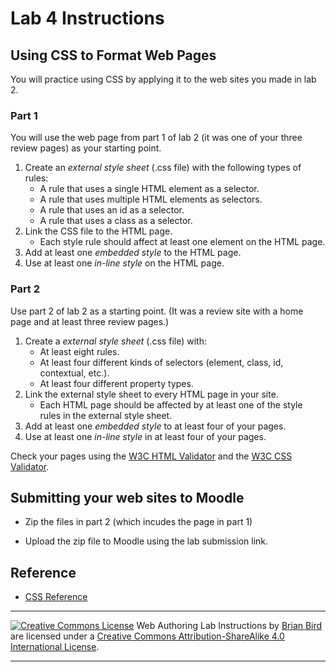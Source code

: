 # Lab 4 Instructions

## Using CSS to Format Web Pages

You will practice using CSS by applying it to the web sites you made in lab 2.

### Part 1

You will use the web page from part 1 of lab 2 (it was one of your three review pages) as your starting point. 

1. Create an *external style sheet* (.css file) with the following types of rules:
   - A rule that uses a single HTML element as a selector.
   - A rule that uses multiple HTML elements as selectors.
   - A rule that uses an id as a selector.
   - A rule that uses a class as a selector.
2. Link the CSS file to the HTML page.
   - Each style rule should affect at least one element on the HTML page.
3. Add at least one *embedded style* to the HTML page.
4. Use at least one *in-line style* on the HTML page.

### Part 2

Use part 2 of lab 2 as a starting point. (It was a review site with a home page and at least three review pages.)

1. Create a *external style sheet* (.css file) with:
   - At least eight rules.
   - At least four different kinds of selectors (element, class, id, contextual, etc.).
   - At least four different property types.
2. Link the external style sheet to every HTML page in your site.
   - Each HTML page should be affected by at least one of the style rules in the external style sheet.
3. Add at least one *embedded style* to at least four of your pages.
4. Use at least one *in-line style* in at least four of your pages.

Check your pages using the [W3C HTML Validator](https://validator.w3.org)  and the [W3C CSS Validator](http://jigsaw.w3.org/css-validator/).



## Submitting your web sites to Moodle

- Zip the files in part 2 (which incudes the page in part 1)

- Upload the zip file to Moodle using the lab submission link.



## Reference

* [CSS Reference](https://developer.mozilla.org/en-US/docs/Web/CSS/Reference)

------

[![Creative Commons License](https://i.creativecommons.org/l/by-sa/4.0/88x31.png)](http://creativecommons.org/licenses/by-sa/4.0/) Web Authoring Lab Instructions by [Brian Bird](https://profbird.dwv) are licensed under a [Creative Commons Attribution-ShareAlike 4.0 International License](http://creativecommons.org/licenses/by-sa/4.0/). 

------------



